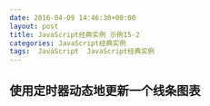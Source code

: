 ```yaml
---
date: 2016-04-09 14:46:30+00:00
layout: post
title: JavaScript经典实例 示例15-2
categories: JavaScript经典实例
tags:  JavaScript  JavaScript经典实例
---
```


使用定时器动态地更新一个线条图表
----------------

<html>
    <head>
        <title>Canvas Chart</title>
        <meta charset="utf-8" />
        <script type="text/javascript">           
            window.onload = function() {
                var array1 = [[100, 100], [150, 50], [200, 185],[250, 185], [300, 250], [350, 100], [400, 250], [450, 100], [500, 20], [550, 80], [600, 120]],
                    array2 = [[100, 100], [150, 150], [200, 135],[250, 285], [300, 150], [350, 150], [400, 280], [450, 100], [500, 120], [550, 80], [600, 190]],
                    array3 = [[100, 200], [150, 100], [200, 35],[250, 185], [300, 10], [350, 15], [400, 80], [450, 100], [500, 120], [550, 80], [600, 120]],
                    imgcanvas = document.getElementById('imgcanvas');
                
                if (imgcanvas.getContext) {
                    var ctx = imgcanvas.getContext('2d');
                    
                    // 矩形包围线条图表
                    ctx.strokeRect(0, 0, 600, 300);
                    
                    // 第一条线条
                    ctx.beginPath();
                    ctx.moveTo(0, 100);
                    for (var i = 0; i < array1.length; i++) {
                        ctx.lineTo(array1[i][0], array1[i][1]);
                    }
                
                    ctx.stroke();
                    setTimeout(function() {
                        ctx.strokeStyle = '#f00';
                        
                        // 第二条线条
                        ctx.beginPath();
                        ctx.moveTo(0, 100);
                        for (var i = 0; i < array2.length; i++) {
                            ctx.lineTo(array2[i][0], array2[i][1]);
                        }
                        
                        ctx.stroke();
                        
                        // 第二次延迟
                        setTimeout(function() {
                            ctx.strokeStyle = '#0f0';
                            ctx.fillStyle = 'rgba(255, 255, 0, .1)';
                            
                            // 第三条线条
                            ctx.beginPath();
                            ctx.moveTo(0, 100);
                            for (var i = 0; i < array3.length; i++) {
                                ctx.lineTo(array3[i][0], array3[i][1]);
                            }
                            
                            ctx.stroke();
                        }, 5000);
                    }, 5000);
                }
            }
        </script>
    </head>
    <body>
        <canvas id="imgcanvas" width="650" height="350">
            <p>Include an image that has a static reresentation of the chart</p>
        </canvas>
    </body>
</html>

源码如下：

``` javascript
<!DOCTYPE html>
<html>
    <head>
        <title>Canvas Chart</title>
        <meta charset="utf-8" />
        <script type="text/javascript">           
            window.onload = function() {
                var array1 = [[100, 100], [150, 50], [200, 185],[250, 185], [300, 250], [350, 100], [400, 250], [450, 100], [500, 20], [550, 80], [600, 120]],
                    array2 = [[100, 100], [150, 150], [200, 135],[250, 285], [300, 150], [350, 150], [400, 280], [450, 100], [500, 120], [550, 80], [600, 190]],
                    array3 = [[100, 200], [150, 100], [200, 35],[250, 185], [300, 10], [350, 15], [400, 80], [450, 100], [500, 120], [550, 80], [600, 120]],
                    imgcanvas = document.getElementById('imgcanvas');
                
                if (imgcanvas.getContext) {
                    var ctx = imgcanvas.getContext('2d');
                    
                    // 矩形包围线条图表
                    ctx.strokeRect(0, 0, 600, 300);
                    
                    // 第一条线条
                    ctx.beginPath();
                    ctx.moveTo(0, 100);
                    for (var i = 0; i < array1.length; i++) {
                        ctx.lineTo(array1[i][0], array1[i][1]);
                    }
                
                    ctx.stroke();
                    setTimeout(function() {
                        ctx.strokeStyle = '#f00';
                        
                        // 第二条线条
                        ctx.beginPath();
                        ctx.moveTo(0, 100);
                        for (var i = 0; i < array2.length; i++) {
                            ctx.lineTo(array2[i][0], array2[i][1]);
                        }
                        
                        ctx.stroke();
                        
                        // 第二次延迟
                        setTimeout(function() {
                            ctx.strokeStyle = '#0f0';
                            ctx.fillStyle = 'rgba(255, 255, 0, .1)';
                            
                            // 第三条线条
                            ctx.beginPath();
                            ctx.moveTo(0, 100);
                            for (var i = 0; i < array3.length; i++) {
                                ctx.lineTo(array3[i][0], array3[i][1]);
                            }
                            
                            ctx.stroke();
                        }, 5000);
                    }, 5000);
                }
            }
        </script>
    </head>
    <body>
        <canvas id="imgcanvas" width="650" height="350">
            <p>Include an image that has a static reresentation of the chart</p>
        </canvas>
    </body>
</html>
``` 
